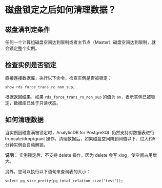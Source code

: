 # 磁盘锁定之后如何清理数据？

## 磁盘满判定条件

任何一个计算组磁盘空间达到限制或者主节点（Master）磁盘空间达到限制，就会锁定整个实例。

## 检查实例是否锁定

直接连接数据库，执行以下命令，检查实例是否被锁定：

```
show rds_force_trans_ro_non_sup;
```

根据返回结果，如果 `rds_force_trans_ro_non_sup` 的值为 `on`，表示实例已被锁定，数据库已处于只读状态。

## 如何清理数据

当实例因磁盘满被锁定时，AnalyticDB for PostgreSQL 仍然支持对数据表进行truncate/drop/grant 操作。清理数据后，如果磁盘空间降到阈值以下，过大约5分钟实例会自动解锁。

**说明：** 实例锁定后，不支持 delete 操作。因为 delete 会写 xlog，使空间占用增大。

另外，您可以执行以下语句来查询表的大小：

```
select pg_size_pretty(pg_total_relation_size('test'));
```

